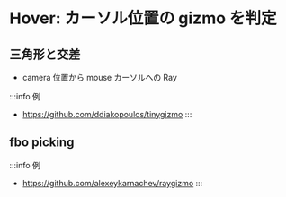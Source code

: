 # Hover: カーソル位置の gizmo を判定

## 三角形と交差

- camera 位置から mouse カーソルへの Ray

:::info 例
- https://github.com/ddiakopoulos/tinygizmo
:::

## fbo picking

:::info 例
- https://github.com/alexeykarnachev/raygizmo
:::

